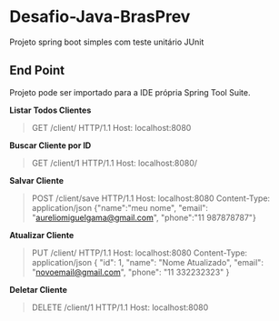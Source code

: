 # Desafio-Java-BrasPrev
Projeto spring boot simples com teste unitário JUnit


## End Point
Projeto pode ser importado para a IDE própria Spring Tool Suite. 

**Listar Todos Clientes**
> GET /client/ HTTP/1.1
Host: localhost:8080

**Buscar Cliente por ID**
> GET /client/1 HTTP/1.1
Host: localhost:8080/

**Salvar Cliente**
> POST /client/save HTTP/1.1
Host: localhost:8080
Content-Type: application/json
{"name":"meu nome", "email": "aureliomiguelgama@gmail.com", "phone":"11 987878787"}

**Atualizar Cliente**
> PUT /client/ HTTP/1.1
Host: localhost:8080
Content-Type: application/json
{
    "id": 1,
    "name": "Nome Atualizado",
    "email": "novoemail@gmail.com",
    "phone": "11 332232323"
}


**Deletar Cliente**
> DELETE /client/1 HTTP/1.1
Host: localhost:8080

